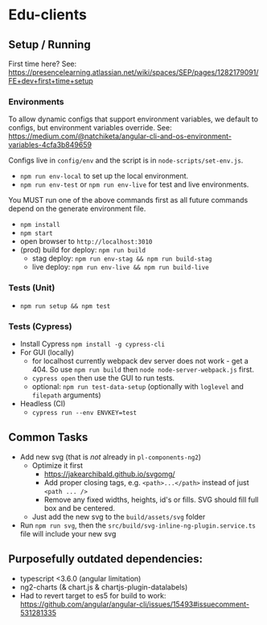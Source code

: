 # Edu-clients

## Setup / Running

First time here?
See: https://presencelearning.atlassian.net/wiki/spaces/SEP/pages/1282179091/FE+dev+first+time+setup

### Environments

To allow dynamic configs that support environment variables, we default to configs,
 but environment variables override.
See: https://medium.com/@natchiketa/angular-cli-and-os-environment-variables-4cfa3b849659

Configs live in `config/env` and the script is in `node-scripts/set-env.js`.

- `npm run env-local` to set up the local environment.
- `npm run env-test` or `npm run env-live` for test and live environments.

You MUST run one of the above commands first as all future commands depend on the generate environment file.

- `npm install`
- `npm start`
- open browser to `http://localhost:3010`
- (prod) build for deploy: `npm run build`
    - stag deploy: `npm run env-stag && npm run build-stag`
    - live deploy: `npm run env-live && npm run build-live`

### Tests (Unit)
 - `npm run setup && npm test`

### Tests (Cypress)

- Install Cypress `npm install -g cypress-cli`
- For GUI (locally)
    - for localhost currently webpack dev server does not work - get a 404.
     So use `npm run build` then `node node-server-webpack.js` first.
    - `cypress open` then use the GUI to run tests.
    - optional: `npm run test-data-setup` (optionally with `loglevel` and `filepath` arguments)
- Headless (CI)
    - `cypress run --env ENVKEY=test`

## Common Tasks

- Add new svg (that is _not_ already in `pl-components-ng2`)
    - Optimize it first
        - https://jakearchibald.github.io/svgomg/
        - Add proper closing tags, e.g. `<path>...</path>` instead of just `<path ... />`
        - Remove any fixed widths, heights, id's or fills. SVG should fill full box and be centered.
    - Just add the new svg to the `build/assets/svg` folder
- Run `npm run svg`, then the `src/build/svg-inline-ng-plugin.service.ts` file will include your new svg


## Purposefully outdated dependencies:

- typescript <3.6.0 (angular limitation)
- ng2-charts (& chart.js & chartjs-plugin-datalabels)
- Had to revert target to es5 for build to work: https://github.com/angular/angular-cli/issues/15493#issuecomment-531281335

